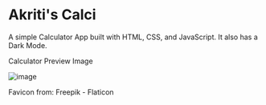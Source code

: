 # Akriti's Calci
A simple Calculator App built with HTML, CSS, and JavaScript. It also has a Dark Mode.

Calculator Preview Image

![image](https://github.com/akrititrivedi/calculator/assets/117921970/d6884800-e1d3-4b1b-8c29-57610dbd781b)

Favicon from: Freepik - Flaticon

